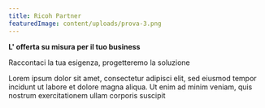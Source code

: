 ```yaml
---
title: Ricoh Partner
featuredImage: content/uploads/prova-3.png
---
```

**L' offerta su misura per il tuo business**

Raccontaci la tua esigenza, progetteremo la soluzione

Lorem ipsum dolor sit amet, consectetur adipisci elit, sed eiusmod tempor incidunt ut labore et dolore magna aliqua. Ut enim ad minim veniam, quis nostrum exercitationem ullam corporis suscipit